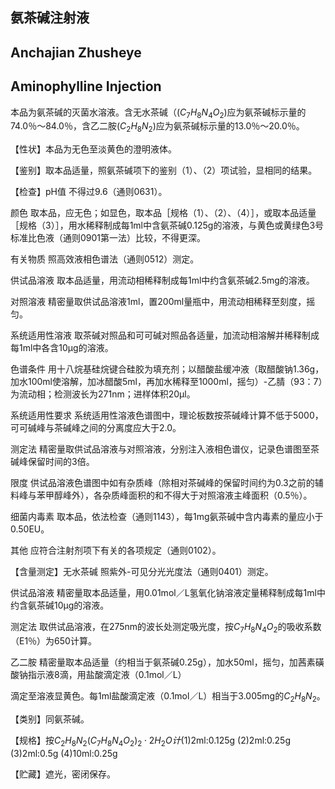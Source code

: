 ## 氨茶碱注射液

## Anchajian Zhusheye

## Aminophylline Injection

本品为氨茶碱的灭菌水溶液。含无水茶碱（$(C_{7}H_{8}N_{4}O_{2})$应为氨茶碱标示量的74.0％～84.0％，含乙二胺$(C_{2}H_{8}N_{2})$应为氨茶碱标示量的13.0％～20.0％。

【性状】本品为无色至淡黄色的澄明液体。

【鉴别】取本品适量，照氨茶碱项下的鉴别（1）、（2）项试验，显相同的结果。

【检查】pH值 不得过9.6（通则0631）。

颜色 取本品，应无色；如显色，取本品［规格（1）、（2）、（4）］，或取本品适量［规格（3）］，用水稀释制成每1ml中含氨茶碱0.125g的溶液，与黄色或黄绿色3号标准比色液（通则0901第一法）比较，不得更深。

有关物质 照高效液相色谱法（通则0512）测定。

供试品溶液 取本品适量，用流动相稀释制成每1ml中约含氨茶碱2.5mg的溶液。

对照溶液 精密量取供试品溶液1ml，置200ml量瓶中，用流动相稀释至刻度，摇匀。

系统适用性溶液 取茶碱对照品和可可碱对照品各适量，加流动相溶解并稀释制成每1ml中各含10μg的溶液。

色谱条件 用十八烷基硅烷键合硅胶为填充剂；以醋酸盐缓冲液（取醋酸钠1.36g，加水100ml使溶解，加冰醋酸5ml，再加水稀释至1000ml，摇匀）-乙腈（93：7）为流动相；检测波长为271nm；进样体积20μl。

系统适用性要求 系统适用性溶液色谱图中，理论板数按茶碱峰计算不低于5000，可可碱峰与茶碱峰之间的分离度应大于2.0。

测定法 精密量取供试品溶液与对照溶液，分别注入液相色谱仪，记录色谱图至茶碱峰保留时间的3倍。

限度 供试品溶液色谱图中如有杂质峰（除相对茶碱峰的保留时间约为0.3之前的辅料峰与苯甲醇峰外），各杂质峰面积的和不得大于对照溶液主峰面积（0.5％）。

细菌内毒素 取本品，依法检查（通则1143），每1mg氨茶碱中含内毒素的量应小于0.50EU。

其他 应符合注射剂项下有关的各项规定（通则0102）。

【含量测定】无水茶碱 照紫外-可见分光光度法（通则0401）测定。

供试品溶液 精密量取本品适量，用0.01mol／L氢氧化钠溶液定量稀释制成每1ml中约含氨茶碱10μg的溶液。

测定法 取供试品溶液，在275nm的波长处测定吸光度，按$C_{7}H_{8}N_{4}O_{2}$的吸收系数（E1％）为650计算。

乙二胺 精密量取本品适量（约相当于氨茶碱0.25g），加水50ml，摇匀，加茜素磺酸钠指示液8滴，用盐酸滴定液（0.1mol／L）

滴定至溶液显黄色。每1ml盐酸滴定液（0.1mol／L）相当于3.005mg的$C_{2}H_{8}N_{2}。$

【类别】同氨茶碱。

【规格】按$C_{2}H_{8}N_{2}(C_{7}H_{8}N_{4}O_{2})_{2}\cdot 2H_{2}O计$(1)2ml:0.125g (2)2ml:0.25g (3)2ml:0.5g (4)10ml:0.25g

【贮藏】遮光，密闭保存。